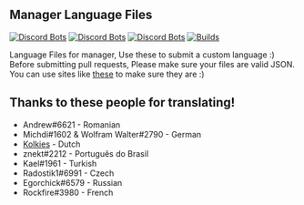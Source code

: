 ## Manager Language Files
[![Discord Bots](https://discordbots.org/api/widget/status/345612130122334209.png)](https://discordbots.org/bot/345612130122334209)
[![Discord Bots](https://discordbots.org/api/widget/servers/345612130122334209.png)](https://discordbots.org/bot/345612130122334209)
[![Discord Bots](https://discordbots.org/api/widget/lib/345612130122334209.png)](https://discordbots.org/bot/345612130122334209)
[![Builds](https://travis-ci.org/Nioxed/manager-lang.svg?branch=master)](https://github.com/Nioxed/manager-lang)

Language Files for manager, Use these to submit a custom language :)
Before submitting pull requests, Please make sure your files are valid JSON.
You can use sites like [these](https://jsonlint.com/) to make sure they are :)


## Thanks to these people for translating!
 - Andrew#6621 - Romanian
 - Michdi#1602 & Wolfram Walter#2790 - German
 - [Kolkies](https://github.com/Kolkies) - Dutch
 - znekt#2212 - Português do Brasil
 - Kael#1961 - Turkish
 - Radostik1#6991 - Czech
 - Egorchick#6579 - Russian
 - Rockfire#3980 - French
 
